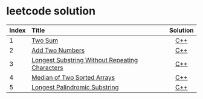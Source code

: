 # leetcode solution

| Index | Title | Solution |
| :---- | :---- | :------: |
| 1 | [Two Sum]( https://leetcode.com/problems/two-sum/ ) | [C++]( "1.%20Two%20Sum/" ) |
| 2 | [Add Two Numbers]( https://leetcode.com/problems/two-sum/ ) | [C++]( "2.%20Add%20Two%20Numbers/" ) |
| 3 | [Longest Substring Without Repeating Characters]( https://leetcode.com/problems/two-sum/ ) | [C++]( "3.%20Longest%20Substring%20Without%20Repeating%20Characters/" ) |
| 4 | [Median of Two Sorted Arrays]( https://leetcode.com/problems/two-sum/ ) | [C++]( "4.%20Median%20of%20Two%20Sorted%20Arrays/" ) |
| 5 | [Longest Palindromic Substring]( https://leetcode.com/problems/two-sum/ ) | [C++]( "5.%20Longest%20Palindromic%20Substring/" ) |
